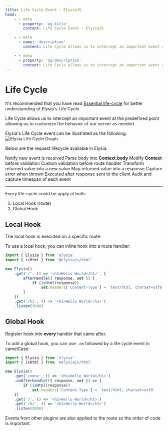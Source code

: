 ```yaml
---
title: Life Cycle Event - ElysiaJS
head:
    - - meta
      - property: 'og:title'
        content: Life Cycle Event - ElysiaJS

    - - meta
      - name: 'description'
        content: Life Cycle allows us to intercept an important event at the predefined point allowing us to customize the behavior of our server as needed.

    - - meta
      - property: 'og:description'
        content: Life Cycle allows us to intercept an important event at the predefined point allowing us to customize the behavior of our server as needed.
---
```


<script setup>
    import Card from '../../components/nearl/card.vue'
    import Deck from '../../components/nearl/card-deck.vue'
</script>

# Life Cycle
It's recommended that you have read [Essential life-cycle](/essential/life-cycle) for better understanding of Elysia's Life Cycle.

Life Cycle allows us to intercept an important event at the predefined point allowing us to customize the behavior of our server as needed.

Elysia's Life Cycle event can be illustrated as the following.
![Elysia Life Cycle Graph](/assets/lifecycle.webp)

Below are the request lifecycle available in Elysia:

<Deck>
    <Card title="Request" href="request">
        Notify new event is received
    </Card>
    <Card title="Parse" href="parse">
        Parse body into <b>Context.body</b>
    </Card>
    <Card title="Transform" href="transform">
        Modify <b>Context</b> before validation
    </Card>
    <Card title="Before Handle" href="before-handle">
        Custom validation before route handler
    </Card>
    <Card title="After Handle" href="after-handle">
        Transform returned value into a new value
    </Card>
    <Card title="Map Response" href="on-error">
        Map returned value into a response
    </Card>
    <Card title="On Error" href="on-error">
        Capture error when thrown
    </Card>
    <Card title="On Response" href="on-response">
        Executed after response sent to the client
    </Card>
    <Card title="Trace" href="trace">
        Audit and capture timespan of each event
    </Card>
</Deck>

---

Every life-cycle could be apply at both:
1. Local Hook (route)
2. Global Hook

## Local Hook

The local hook is executed on a specific route.

To use a local hook, you can inline hook into a route handler:

```typescript
import { Elysia } from 'elysia'
import { isHtml } from '@elysiajs/html'

new Elysia()
    .get('/', () => '<h1>Hello World</h1>', {
        afterHandle({ response, set }) {
            if (isHtml(response))
                set.headers['Content-Type'] = 'text/html; charset=utf8'
        }
    })
    .get('/hi', () => '<h1>Hello World</h1>')
    .listen(3000)
```

## Global Hook

Register hook into **every** handler that came after.

To add a global hook, you can use `.on` followed by a life cycle event in camelCase:

```typescript
import { Elysia } from 'elysia'
import { isHtml } from '@elysiajs/html'

new Elysia()
    .get('/none', () => '<h1>Hello World</h1>')
    .onAfterhandle(({ response, set }) => {
        if (isHtml(response))
            set.headers['Content-Type'] = 'text/html; charset=utf8'
    })
    .get('/', () => '<h1>Hello World</h1>')
    .get('/hi', () => '<h1>Hello World</h1>')
    .listen(3000)
```

Events from other plugins are also applied to the route so the order of code is important.
